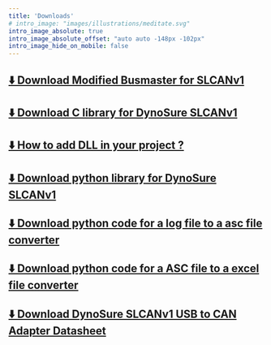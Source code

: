 ```yaml
---
title: 'Downloads'
# intro_image: "images/illustrations/meditate.svg"
intro_image_absolute: true
intro_image_absolute_offset: "auto auto -148px -102px"
intro_image_hide_on_mobile: false
---
```


## [⬇️ Download Modified Busmaster for SLCANv1](/files/BUSMASTER_Installer_Ver_3.2.2.exe)
## [⬇️ Download C library for DynoSure SLCANv1 ](./../../files/SLCAN_DLL_win.zip)
## [⬇️ How to add DLL in your project ? ](https://learn.microsoft.com/en-us/cpp/build/walkthrough-creating-and-using-a-dynamic-link-library-cpp?view=msvc-170)
## [⬇️ Download python library for DynoSure SLCANv1 ](./../../files/slcanv1-python.zip)
## [⬇️ Download python code for a log file to a asc file converter](./../../files/log2Asc.py)
## [⬇️ Download python code for a ASC file to a excel file converter](./../../files/python_code_for_asc_excel.zip)
## [⬇️ Download DynoSure SLCANv1 USB to CAN Adapter Datasheet](./../../files/DynoSure_USB_CAN_Adapter.pdf)